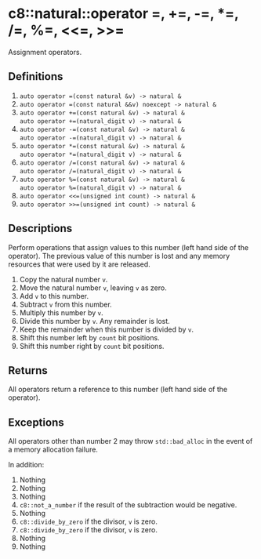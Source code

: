 # c8::natural::operator =, +=, -=, \*=, /=, %=, &lt;&lt;=, >>= #

Assignment operators.

## Definitions ##

1. `auto operator =(const natural &v) -> natural &`
2. `auto operator =(const natural &&v) noexcept -> natural &`
3. `auto operator +=(const natural &v) -> natural &`  
   `auto operator +=(natural_digit v) -> natural &`
4. `auto operator -=(const natural &v) -> natural &`  
   `auto operator -=(natural_digit v) -> natural &`
5. `auto operator *=(const natural &v) -> natural &`  
   `auto operator *=(natural_digit v) -> natural &`
6. `auto operator /=(const natural &v) -> natural &`  
   `auto operator /=(natural_digit v) -> natural &`
7. `auto operator %=(const natural &v) -> natural &`  
   `auto operator %=(natural_digit v) -> natural &`
8. `auto operator <<=(unsigned int count) -> natural &`
9. `auto operator >>=(unsigned int count) -> natural &`

## Descriptions ##

Perform operations that assign values to this number (left hand side of the operator).  The previous value of this number is lost and any memory resources that were used by it are released.

1. Copy the natural number `v`.
2. Move the natural number `v`, leaving `v` as zero.
3. Add `v` to this number.
4. Subtract `v` from this number.
5. Multiply this number by `v`.
6. Divide this number by `v`.  Any remainder is lost.
7. Keep the remainder when this number is divided by `v`.
8. Shift this number left by `count` bit positions.
9. Shift this number right by `count` bit positions.

## Returns ##

All operators return a reference to this number (left hand side of the operator).

## Exceptions ##

All operators other than number 2 may throw `std::bad_alloc` in the event of a memory allocation failure.

In addition:

1. Nothing
2. Nothing
3. Nothing
4. `c8::not_a_number` if the result of the subtraction would be negative.
5. Nothing
6. `c8::divide_by_zero` if the divisor, `v` is zero.
7. `c8::divide_by_zero` if the divisor, `v` is zero.
8. Nothing
9. Nothing

